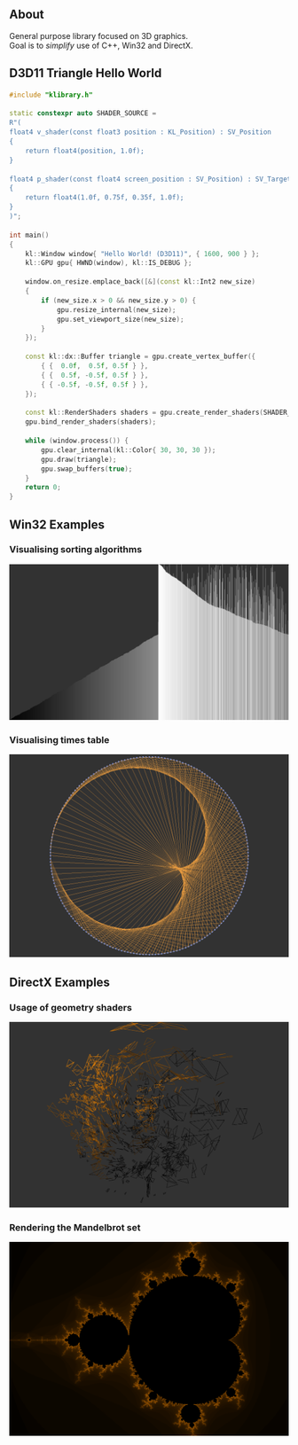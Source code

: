 ## About
General purpose library focused on 3D graphics.  
Goal is to *simplify* use of C++, Win32 and DirectX.  

## D3D11 Triangle Hello World
```cpp
#include "klibrary.h"

static constexpr auto SHADER_SOURCE =
R"(
float4 v_shader(const float3 position : KL_Position) : SV_Position
{
    return float4(position, 1.0f);
}

float4 p_shader(const float4 screen_position : SV_Position) : SV_Target
{
    return float4(1.0f, 0.75f, 0.35f, 1.0f);
}
)";

int main()
{
    kl::Window window{ "Hello World! (D3D11)", { 1600, 900 } };
    kl::GPU gpu{ HWND(window), kl::IS_DEBUG };

    window.on_resize.emplace_back([&](const kl::Int2 new_size)
    {
        if (new_size.x > 0 && new_size.y > 0) {
            gpu.resize_internal(new_size);
            gpu.set_viewport_size(new_size);
        }
    });

    const kl::dx::Buffer triangle = gpu.create_vertex_buffer({
        { {  0.0f,  0.5f, 0.5f } },
        { {  0.5f, -0.5f, 0.5f } },
        { { -0.5f, -0.5f, 0.5f } },
    });
    
    const kl::RenderShaders shaders = gpu.create_render_shaders(SHADER_SOURCE);
    gpu.bind_render_shaders(shaders);

    while (window.process()) {
        gpu.clear_internal(kl::Color{ 30, 30, 30 });
        gpu.draw(triangle);
        gpu.swap_buffers(true);
    }
    return 0;
}
```

## Win32 Examples
### Visualising sorting algorithms  
![](examples/screens/visual_sort.png)

### Visualising times table  
![](examples/screens/times_table.png)

## DirectX Examples
### Usage of geometry shaders  
![](examples/screens/geometry_shaders.png)

### Rendering the Mandelbrot set  
![](examples/screens/mandelbrot.png)

